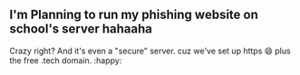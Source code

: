 ## I'm Planning to run my phishing website on school's server hahaaha
Crazy right? And it's even a "secure" server. cuz we've set up https :smile: plus the free .tech domain. :happy: